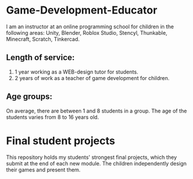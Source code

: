 # Game-Development-Educator
I am an instructor at an online programming school for children in the following areas: Unity, Blender, Roblox Studio, Stencyl, Thunkable, Minecraft, Scratch, Tinkercad. 

## Length of service:
1. 1 year working as a WEB-design tutor for students.
2. 2 years of work as a teacher of game development for children.

## Age groups:
On average, there are between 1 and 8 students in a group.
The age of the students varies from 8 to 16 years old.

# Final student projects
This repository holds my students' strongest final projects, which they submit at the end of each new module. 
The children independently design their games and present them.
